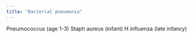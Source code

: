 ```yaml
---
title: "Bacterial pneumonia"
---
```

Pneumococcus (age 1-3)
Staph aureus (infant)
H influenza (late infancy)

